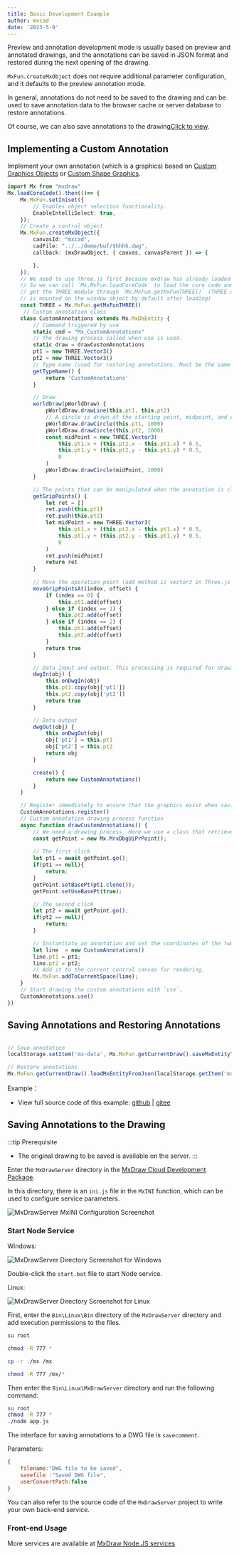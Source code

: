 ```yaml
---
title: Basic Development Example
author: mxcad
date: '2023-5-9'
---
```


Preview and annotation development mode is usually based on preview and annotated drawings, and the annotations can be saved in JSON format and restored during the next opening of the drawing.

`MxFun.createMxObject` does not require additional parameter configuration, and it defaults to the preview annotation mode.

In general, annotations do not need to be saved to the drawing and can be used to save annotation data to the browser cache or server database to restore annotations.

Of course, we can also save annotations to the drawing[Click to view](#Saving-Annotations-to-the-Drawing).

## Implementing a Custom Annotation

Implement your own annotation (which is a graphics) based on [Custom Graphics Objects](graph/MxDbEntity) or [Custom Shape Graphics](graph/MxDbShape).

```ts
import Mx from "mxdraw"
Mx.loadCoreCode().then(()=> {
    Mx.MxFun.setIniset({
        // Enables object selection functionality.
        EnableIntelliSelect: true,
    });
    // Create a control object
    Mx.MxFun.createMxObject({
        canvasId: "mxcad",
        cadFile: "../../demo/buf/$hhhh.dwg",
        callback: (mxDrawObject, { canvas, canvasParent }) => {

        },
    });
    // We need to use Three.js first because mxdraw has already loaded three.js 
    // So we can call `Mx.MxFun.loadCoreCode` to load the core code and then 
    // get the THREE module through `Mx.MxFun.getMxFunTHREE()` (THREE module 
    // is mounted on the window object by default after loading)
    const THREE = Mx.MxFun.getMxFunTHREE()
     // Custom annotation class
    class CustomAnnotations extends Mx.MxDbEntity {
        // Command triggered by use
        static cmd = "Mx_CustomAnnotations"
        // The drawing process called when use is used.
        static draw = drawCustomAnnotations
        pt1 = new THREE.Vector3()
        pt2 = new THREE.Vector3()
        // Type name (used for restoring annotations. Must be the same as the defined class name)
        getTypeName() {
            return 'CustomAnnotations'
        }

        // Draw
        worldDraw(pWorldDraw) {
            pWorldDraw.drawLine(this.pt1, this.pt2)
            // A circle is drawn at the starting point, midpoint, and endpoint respectively.
            pWorldDraw.drawCircle(this.pt1, 1000)
            pWorldDraw.drawCircle(this.pt2, 1000)
            const midPoint = new THREE.Vector3(
                this.pt1.x + (this.pt2.x - this.pt1.x) * 0.5,
                this.pt1.y + (this.pt2.y - this.pt1.y) * 0.5,
                0
            )
            pWorldDraw.drawCircle(midPoint, 1000)
        }

        // The points that can be manipulated when the annotation is clicked are displayed
        getGripPoints() {
            let ret = []
            ret.push(this.pt1)
            ret.push(this.pt2)
            let midPoint = new THREE.Vector3(
                this.pt1.x + (this.pt2.x - this.pt1.x) * 0.5,
                this.pt1.y + (this.pt2.y - this.pt1.y) * 0.5,
                0
            )
            ret.push(midPoint)
            return ret
        }
        
        // Move the operation point (add method is vector3 in Three.js
        moveGripPointsAt(index, offset) {
            if (index == 0) {
                this.pt1.add(offset)
            } else if (index == 1) {
                this.pt2.add(offset)
            } else if (index == 2) {
                this.pt1.add(offset)
                this.pt2.add(offset)
            }
            return true
        }

        // Data input and output. This processing is required for drawing functions or variable parameters to ensure that the annotations can be saved and restored correctly.
        dwgIn(obj) {
            this.onDwgIn(obj)
            this.pt1.copy(obj['pt1'])
            this.pt2.copy(obj['pt2'])
            return true
        }

        // Data output
        dwgOut(obj) {
            this.onDwgOut(obj)
            obj['pt1'] = this.pt1
            obj['pt2'] = this.pt2
            return obj
        }

        create() {
            return new CustomAnnotations()
        }
    }

    // Register immediately to ensure that the graphics exist when saving or restoring the annotation.
    CustomAnnotations.register()
    // Custom annotation drawing process function
    async function drawCustomAnnotations() {
        // We need a drawing process. Here we use a class that retrieves points to get the points that will be clicked on the pen.
        const getPoint = new Mx.MrxDbgUiPrPoint();
       
        // The first click
        let pt1 = await getPoint.go();
        if(pt1 == null){
            return;
        }
        getPoint.setBasePt(pt1.clone());
        getPoint.setUseBasePt(true);

        // The second click
        let pt2 = await getPoint.go();
        if(pt2 == null){
            return;
        }

        // Instantiate an annotation and set the coordinates of the two points.
        let line  = new CustomAnnotations() 
        line.pt1 = pt1;
        line.pt2 = pt2;
        // Add it to the current control canvas for rendering.
        Mx.MxFun.addToCurrentSpace(line);
    }
    // Start drawing the custom annotations with `use`.
    CustomAnnotations.use()
})

```

## Saving Annotations and Restoring Annotations

```ts

// Save annotation
localStorage.setItem('mx-data', Mx.MxFun.getCurrentDraw().saveMxEntityToJson());

// Restore annotations
Mx.MxFun.getCurrentDraw().loadMxEntityFromJson(localStorage.getItem('mx-data'))

```


Example：<demo :url="$withBase('/samples/drawingConversion/drawingConversion.html')" />

+ View full source code of this example: [github](https://github.com/mxcad/mxdraw_docs/tree/gh-pages/samples/drawingConversion/drawingConversion.html) | [gitee](https://gitee.com/mxcadx/mxdraw_docs/tree/gh-pages/samples/drawingConversion/drawingConversion.html)


## Saving Annotations to the Drawing

:::tip Prerequisite

+ The original drawing to be saved is available on the server.
:::

Enter the `MxDrawServer` directory in the [MxDraw Cloud Development Package](https://help.mxdraw.com/?pid=32&keywords=).

In this directory, there is an `ini.js` file in the `MxINI` function, which can be used to configure service parameters.

![MxDrawServer MxINI Configuration Screenshot](https://admin.mxdraw3d.com/images/ueditor/1602201516373053440.png)


### Start Node Service

Windows:

![MxDrawServer Directory Screenshot for Windows](https://admin.mxdraw3d.com/images/ueditor/1602630025566359552.png)

Double-click the `start.bat` file to start Node service.

Linux:

![MxDrawServer Directory Screenshot for Linux](https://admin.mxdraw3d.com/images/ueditor/1602630091471458304.png)

First, enter the `Bin\Linux\Bin` directory of the `MxDrawServer` directory and add execution permissions to the files.

```sh
su root

chmod -R 777 *

cp -r ./mx /mx

chmod -R 777 /mx/*
```

Then enter the `Bin\Linux\MxDrawServer` directory and run the following command:

```sh
su root
chmod -R 777 *
./node app.js
```

The interface for saving annotations to a DWG file is `savecomment`.

Parameters:

```js
{
    filename:"DWG file to be saved",
    savefile :"Saved DWG file",
    userConvertPath:false
}
```

You can also refer to the source code of the `MxDrawServer` project to write your own back-end service.

### Front-end Usage



More services are available at [MxDraw Node.JS services](https://help.mxdraw.com/?pid=115)